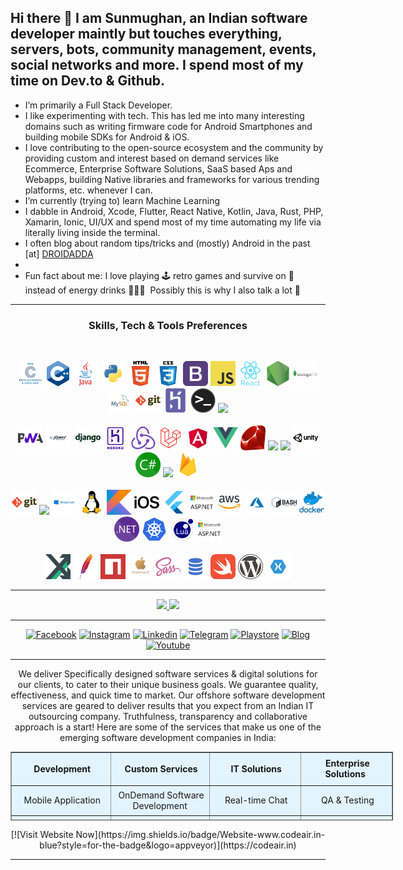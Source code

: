 <h2>Hi there 👋 I am Sunmughan, an Indian software developer maintly but touches everything, servers, bots, community management, events, social networks and more. I spend most of my time on Dev.to & Github.</h2>

- I’m primarily a Full Stack Developer. 
- I like experimenting with tech. This has led me into many interesting domains such as writing firmware code for Android Smartphones and building mobile SDKs for Android & iOS. 
- I love contributing to the open-source ecosystem and the community by providing custom and interest based on demand services like Ecommerce, Enterprise Software Solutions, SaaS based Aps and Webapps, building Native libraries and frameworks for various trending platforms, etc. whenever I can.
- I’m currently (trying to) learn Machine Learning
- I dabble in Android, Xcode, Flutter, React Native, Kotlin, Java, Rust, PHP, Xamarin, Ionic, UI/UX and spend most of my time automating my life via literally living inside the terminal.
- I often blog about random tips/tricks and (mostly) Android in the past [at] [DROIDADDA](https://dxadda.blogspot.com/)
- 
- Fun fact about me: I love playing 🕹&nbsp;retro games and survive on 🍨 instead of energy drinks 🙇🏻‍♂️ &nbsp;Possibly this is why I also talk a lot 🤔

---

<p align="center">
  <div align="center"><h3>Skills, Tech & Tools Preferences</h3>
<br/>

<code><img height="40" src="https://raw.githubusercontent.com/github/explore/80688e429a7d4ef2fca1e82350fe8e3517d3494d/topics/c/c.png"></code> <code><img height="40" src="https://raw.githubusercontent.com/github/explore/80688e429a7d4ef2fca1e82350fe8e3517d3494d/topics/cpp/cpp.png"></code> <code><img height="40" src="https://raw.githubusercontent.com/devicons/devicon/master/icons/java/java-original-wordmark.svg"></code> <code><img height="40" src="https://raw.githubusercontent.com/github/explore/80688e429a7d4ef2fca1e82350fe8e3517d3494d/topics/python/python.png"></code> <code><img height="40" src="https://raw.githubusercontent.com/github/explore/80688e429a7d4ef2fca1e82350fe8e3517d3494d/topics/html/html.png"></code> <code><img height="40" src="https://raw.githubusercontent.com/github/explore/80688e429a7d4ef2fca1e82350fe8e3517d3494d/topics/css/css.png"></code> <code><img height="40" src="https://raw.githubusercontent.com/github/explore/80688e429a7d4ef2fca1e82350fe8e3517d3494d/topics/bootstrap/bootstrap.png"></code> <code><img height="40" src="https://raw.githubusercontent.com/github/explore/80688e429a7d4ef2fca1e82350fe8e3517d3494d/topics/javascript/javascript.png"></code> <code><img height="40" src="https://raw.githubusercontent.com/devicons/devicon/master/icons/react/react-original-wordmark.svg"></code> <code><img height="40" src="https://raw.githubusercontent.com/github/explore/80688e429a7d4ef2fca1e82350fe8e3517d3494d/topics/nodejs/nodejs.png"></code> <code><img height="40" src="https://raw.githubusercontent.com/github/explore/80688e429a7d4ef2fca1e82350fe8e3517d3494d/topics/mongodb/mongodb.png"></code> <code><img height="40" src="https://raw.githubusercontent.com/github/explore/80688e429a7d4ef2fca1e82350fe8e3517d3494d/topics/mysql/mysql.png"></code> <code><img height="40" src="https://raw.githubusercontent.com/github/explore/80688e429a7d4ef2fca1e82350fe8e3517d3494d/topics/git/git.png"></code> <code><img height="40" src="https://raw.githubusercontent.com/devicons/devicon/master/icons/heroku/heroku-plain.svg"></code> <code><img height="40" src="https://raw.githubusercontent.com/github/explore/80688e429a7d4ef2fca1e82350fe8e3517d3494d/topics/terminal/terminal.png"></code> <code><img height="40" src="https://resources.jetbrains.com/storage/products/pycharm/img/meta/pycharm_logo_300x300.png"></code>
<br/>
<br/>
<code><img height="40" src="https://raw.githubusercontent.com/github/explore/80688e429a7d4ef2fca1e82350fe8e3517d3494d/topics/pwa/pwa.png"></code> <code><img height="40" src="https://raw.githubusercontent.com/github/explore/80688e429a7d4ef2fca1e82350fe8e3517d3494d/topics/jquery/jquery.png"></code> <code><img height="40" s rc="https://raw.githubusercontent.com/github/explore/80688e429a7d4ef2fca1e82350fe8e3517d3494d/topics/visual-studio-code/visual-studio-code.png"></code> <code><img height="40" src="https://raw.githubusercontent.com/github/explore/80688e429a7d4ef2fca1e82350fe8e3517d3494d/topics/django/django.png"></code> <code><img height="40" src="https://raw.githubusercontent.com/github/explore/cb661bc288627f05a5ac4187b00495fd8048c9fa/topics/heroku/heroku.png"></code> <code><img height="40" src="https://raw.githubusercontent.com/github/explore/80688e429a7d4ef2fca1e82350fe8e3517d3494d/topics/redux/redux.png"></code> <code><img height="40" src="https://raw.githubusercontent.com/github/explore/56a826d05cf762b2b50ecbe7d492a839b04f3fbf/topics/laravel/laravel.png"></code> <code><img height="40" src="https://raw.githubusercontent.com/github/explore/80688e429a7d4ef2fca1e82350fe8e3517d3494d/topics/angular/angular.png"></code> <code><img height="40" src="https://raw.githubusercontent.com/github/explore/80688e429a7d4ef2fca1e82350fe8e3517d3494d/topics/vue/vue.png"></code> <code><img height="40" src="https://raw.githubusercontent.com/github/explore/80688e429a7d4ef2fca1e82350fe8e3517d3494d/topics/ruby/ruby.png"></code> <code><img height="40" src="https://upload.wikimedia.org/wikipedia/commons/thumb/3/34/Android_Studio_icon.svg/512px-Android_Studio_icon.svg.png"></code> <code><img height="40" src="https://image.flaticon.com/icons/svg/2306/2306209.svg"></code> <code><img height="40" src="https://raw.githubusercontent.com/github/explore/80688e429a7d4ef2fca1e82350fe8e3517d3494d/topics/unity/unity.png"></code> <code><img height="40" src="https://raw.githubusercontent.com/github/explore/80688e429a7d4ef2fca1e82350fe8e3517d3494d/topics/csharp/csharp.png"></code> <code><img height="40" src="https://resources.jetbrains.com/storage/products/rider/img/meta/rider_logo_300x300.png"></code> <code><img height="40" src="https://raw.githubusercontent.com/github/explore/80688e429a7d4ef2fca1e82350fe8e3517d3494d/topics/firebase/firebase.png"></code>
<br/>
<br/>
<code><img height="40" src="https://raw.githubusercontent.com/github/explore/80688e429a7d4ef2fca1e82350fe8e3517d3494d/topics/git/git.png"></code> <code><img height="40" src="https://upload.wikimedia.org/wikipedia/commons/thumb/f/fb/Adobe_Illustrator_CC_icon.svg/616px-Adobe_Illustrator_CC_icon.svg.png"></code> <code><img height="40" src="https://raw.githubusercontent.com/github/explore/80688e429a7d4ef2fca1e82350fe8e3517d3494d/topics/windows/windows.png"></code> <code><img height="40" src="https://raw.githubusercontent.com/github/explore/80688e429a7d4ef2fca1e82350fe8e3517d3494d/topics/linux/linux.png"></code> <code><img height="40" src="https://raw.githubusercontent.com/github/explore/80688e429a7d4ef2fca1e82350fe8e3517d3494d/topics/kotlin/kotlin.png"></code> <code><img height="40" src="https://raw.githubusercontent.com/github/explore/80688e429a7d4ef2fca1e82350fe8e3517d3494d/topics/ios/ios.png"></code> <code><img height="40" src="https://raw.githubusercontent.com/github/explore/cebd63002168a05a6a642f309227eefeccd92950/topics/flutter/flutter.png"></code> <code><img height="40" src="https://raw.githubusercontent.com/github/explore/80688e429a7d4ef2fca1e82350fe8e3517d3494d/topics/aspnet/aspnet.png"></code> <code><img height="40" src="https://raw.githubusercontent.com/github/explore/fbceb94436312b6dacde68d122a5b9c7d11f9524/topics/aws/aws.png"></code> <code><img height="40" src="https://raw.githubusercontent.com/github/explore/80688e429a7d4ef2fca1e82350fe8e3517d3494d/topics/azure/azure.png"></code> <code><img height="40" src="https://raw.githubusercontent.com/github/explore/80688e429a7d4ef2fca1e82350fe8e3517d3494d/topics/bash/bash.png"></code> <code><img height="40" src="https://raw.githubusercontent.com/github/explore/80688e429a7d4ef2fca1e82350fe8e3517d3494d/topics/docker/docker.png"></code> <code><img height="40" src="https://raw.githubusercontent.com/github/explore/93d8a67084f94b2a444e510199a6e7622e5b09a3/topics/dotnet/dotnet.png"></code> <code><img height="40" src="https://raw.githubusercontent.com/github/explore/80688e429a7d4ef2fca1e82350fe8e3517d3494d/topics/kubernetes/kubernetes.png"></code> <code><img height="40" src="https://raw.githubusercontent.com/github/explore/80688e429a7d4ef2fca1e82350fe8e3517d3494d/topics/lua/lua.png"></code> <code><img height="40" src="https://raw.githubusercontent.com/github/explore/80688e429a7d4ef2fca1e82350fe8e3517d3494d/topics/aspnet/aspnet.png"></code>
<br/>
<br/>
<code><img height="40" src="https://raw.githubusercontent.com/github/explore/80688e429a7d4ef2fca1e82350fe8e3517d3494d/topics/mvvmcross/mvvmcross.png"></code> <code><img height="40" src="https://raw.githubusercontent.com/github/explore/80688e429a7d4ef2fca1e82350fe8e3517d3494d/topics/maven/maven.png"></code> <code><img height="40" src="https://raw.githubusercontent.com/github/explore/80688e429a7d4ef2fca1e82350fe8e3517d3494d/topics/npm/npm.png"></code> <code><img height="40" src="https://raw.githubusercontent.com/github/explore/80688e429a7d4ef2fca1e82350fe8e3517d3494d/topics/objective-c/objective-c.png"></code> <code><img height="40" src="https://raw.githubusercontent.com/github/explore/80688e429a7d4ef2fca1e82350fe8e3517d3494d/topics/sass/sass.png"></code> <code><img height="40" src="https://raw.githubusercontent.com/github/explore/80688e429a7d4ef2fca1e82350fe8e3517d3494d/topics/sql/sql.png"></code> <code><img height="40" src="https://raw.githubusercontent.com/github/explore/80688e429a7d4ef2fca1e82350fe8e3517d3494d/topics/swift/swift.png"></code> <code><img height="40" src="https://raw.githubusercontent.com/github/explore/80688e429a7d4ef2fca1e82350fe8e3517d3494d/topics/wordpress/wordpress.png"></code> <code><img height="40" src="https://raw.githubusercontent.com/github/explore/80688e429a7d4ef2fca1e82350fe8e3517d3494d/topics/xamarin/xamarin.png"></code></div></p>

---

<p align="center">
  <div align="center">
<a href="">
  <img height="180em" src="https://github-readme-stats.vercel.app/api?username=sunmughan&count_private=true&theme=default&show_icons=true" />
  <img height="180em" src="https://github-readme-stats.vercel.app/api/top-langs/?username=sunmughan&theme=buefy&layout=compact" />
</a>
</div>
</p>

---

<p align="center">
  <div align="center">

[![Facebook](https://img.shields.io/badge/facebook-%231877F2.svg?&style=for-the-badge&logo=facebook&logoColor=white)](https://www.facebook.com/sunmughans) [![Instagram](https://img.shields.io/badge/instagram-%23E4405F.svg?&style=for-the-badge&logo=instagram&logoColor=white)](https://www.instagram.com/sunmughan) [![Linkedin](https://img.shields.io/badge/linkedin-%230077B5.svg?&style=for-the-badge&logo=linkedin&logoColor=white)](https://in.linkedin.com/in/sunmughan) [![Telegram](https://img.shields.io/badge/telegram-D14836?color=2CA5E0&style=for-the-badge&logo=telegram&logoColor=white)](https://t.me/sunmughan) [![Playstore](https://img.shields.io/badge/Google%20Play-414141?logo=google-play&logoColor=white&style=for-the-badge)](https://play.google.com/store/apps/dev?id=7531084747324353001) [![Blog](https://img.shields.io/badge/blogger-%23FF5722.svg?&style=for-the-badge&logo=blogger&logoColor=white)](https://dxadda.blogspot.com) [![Youtube](https://img.shields.io/badge/youtube-%23FF0000.svg?&style=for-the-badge&logo=youtube&logoColor=white)](https://www.youtube.com/sunmughanswamy)

</div>
</p>

---

<p align="center">
  <div align="center">
We deliver Specifically designed software services & digital solutions for our clients, to cater to their unique business goals. We guarantee quality, effectiveness, and quick time to market. Our offshore software development services are geared to deliver results that you expect from an Indian IT outsourcing company. Truthfulness, transparency and collaborative approach is a start! Here are some of the services that make us one of the emerging software development companies in India:
</div>
</p>

<table style="height: 110px; width: 612px; border-color: #949494; background-color: #e3f4ff; margin-left: auto; margin-right: auto;" border="1" cellspacing="3" cellpadding="5">
<tbody>
<tr style="height: 46.8px;">
<td style="width: 157.6px; height: 46.8px; text-align: center;">&nbsp;<strong>Development</strong></td>
<td style="width: 158.4px; height: 46.8px; text-align: center;">&nbsp;<strong>Custom Services</strong></td>
<td style="width: 148.8px; height: 46.8px; text-align: center;">&nbsp;<strong>IT Solutions</strong></td>
<td style="width: 146.4px; height: 46.8px; text-align: center;">&nbsp;<strong>Enterprise Solutions&nbsp;</strong></td>
</tr>
<tr style="height: 42px;">
<td style="width: 157.6px; height: 42px; text-align: center;">&nbsp;Mobile Application</td>
<td style="width: 158.4px; height: 42px; text-align: center;">&nbsp;OnDemand Software Development</td>
<td style="width: 148.8px; height: 42px; text-align: center;">&nbsp;Real-time Chat</td>
<td style="width: 146.4px; height: 42px; text-align: center;">&nbsp;QA &amp; Testing</td>
</tr>
<tr style="height: 42px;">
<td style="width: 157.6px; height: 42px; text-align: center;">&nbsp;Web Application</td>
<td style="width: 158.4px; height: 42px; text-align: center;">&nbsp;Software Product Development</td>
<td style="width: 148.8px; height: 42px; text-align: center;">&nbsp;Computer Vision</td>
<td style="width: 146.4px; height: 42px; text-align: center;">&nbsp;Interactive Email</td>
</tr>
<tr style="height: 39px;">
<td style="width: 157.6px; height: 39px; text-align: center;">&nbsp;Software Development</td>
<td style="width: 158.4px; height: 39px; text-align: center;">&nbsp;Managed Services</td>
<td style="width: 148.8px; height: 39px; text-align: center;">&nbsp;Internet of Things</td>
<td style="width: 146.4px; height: 39px; text-align: center;">&nbsp;DevOps &amp; CI/CD</td>
</tr>
<tr style="height: 35px;">
<td style="width: 157.6px; height: 35px; text-align: center;">&nbsp;Cloud Application</td>
<td style="width: 158.4px; height: 35px; text-align: center;">&nbsp;Software Outsourcing</td>
<td style="width: 148.8px; height: 35px; text-align: center;">&nbsp;Big Data</td>
<td style="width: 146.4px; height: 35px; text-align: center;">&nbsp;Artificial Intelligence</td>
</tr>
</tbody>
</table>

<p align="center">
  <div align="center">
[![Visit Website Now](https://img.shields.io/badge/Website-www.codeair.in-blue?style=for-the-badge&logo=appveyor)](https://codeair.in)
</div></p>

---
